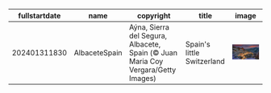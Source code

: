 |fullstartdate|name|copyright|title|image|
|--|--|--|--|--|
202401311830|AlbaceteSpain|Aýna, Sierra del Segura, Albacete, Spain (© Juan Maria Coy Vergara/Getty Images)|Spain's little Switzerland|![](/en-IN/2024/02/202401311830AlbaceteSpain.jpg)|
